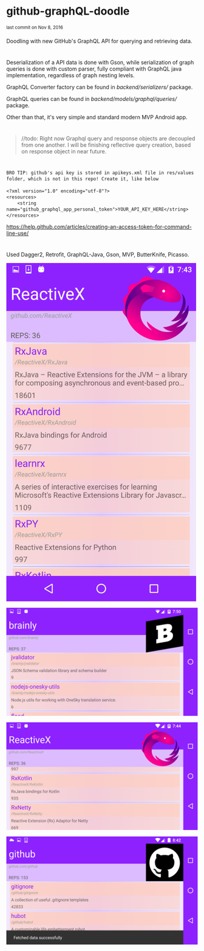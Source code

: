# github-graphQL-doodle
<sup>last commit on Nov 8, 2016</sup>

Doodling with new GitHub's GraphQL API for querying and retrieving data.
#

Deserialization of a API data is done with Gson, while serialization of graph queries is done with custom parser, fully compliant with GraphQL java implementation, regardless of graph nesting levels. 

GraphQL Converter factory can be found in _backend/serializers/_ package.

GraphQL queries can be found in _backend/models/graphql/queries/_ package.

Other than that, it's very simple and standard modern MVP Android app.
#

>//todo: Right now Graphql query and response objects are decoupled from one another. I will be finishing reflective query creation, based on response object in near future.

#

```
BRO TIP: github's api key is stored in apikeys.xml file in res/values folder, which is not in this repo! Create it, like below

<?xml version="1.0" encoding="utf-8"?>
<resources>
    <string name="github_graphql_app_personal_token">YOUR_API_KEY_HERE</string>
</resources>
```
https://help.github.com/articles/creating-an-access-token-for-command-line-use/

#


Used Dagger2, Retrofit, GraphQL-Java, Gson, MVP, ButterKnife, Picasso.


<img src="screens/Screenshot_20161107-194400.png?raw=true" width="500">



![](screens/Screenshot_20161107-195042.png?raw=true )



![](screens/Screenshot_20161107-194500.png?raw=true )



![](screens/Screenshot_20161107-204224.png?raw=true )
